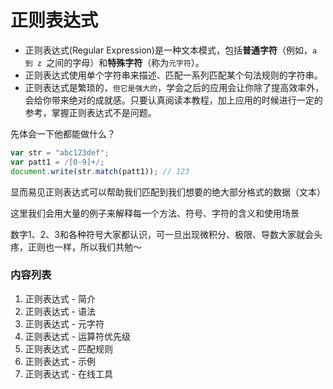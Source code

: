 # 正则表达式 

* 正则表达式(Regular Expression)是一种文本模式，包括**普通字符**（例如，`a 到 z `之间的字母）和**特殊字符**（称为`元字符`）。
* 正则表达式使用单个字符串来描述、匹配一系列匹配某个句法规则的字符串。
* 正则表达式是繁琐的，`但它是强大的`，学会之后的应用会让你除了提高效率外，会给你带来绝对的成就感。只要认真阅读本教程，加上应用的时候进行一定的参考，掌握正则表达式不是问题。

先体会一下他都能做什么？
```js
var str = "abc123def";
var patt1 = /[0-9]+/;
document.write(str.match(patt1)); // 123
```

显而易见正则表达式可以帮助我们匹配到我们想要的绝大部分格式的数据（文本）

这里我们会用大量的例子来解释每一个方法、符号、字符的含义和使用场景

数字1、2、3和各种符号大家都认识，可一旦出现微积分、极限、导数大家就会头疼，正则也一样，所以我们共勉～


### 内容列表

1. 正则表达式 - 简介
2. 正则表达式 - 语法
3. 正则表达式 - 元字符
4. 正则表达式 - 运算符优先级
5. 正则表达式 - 匹配规则
6. 正则表达式 - 示例
7. 正则表达式 - 在线工具
